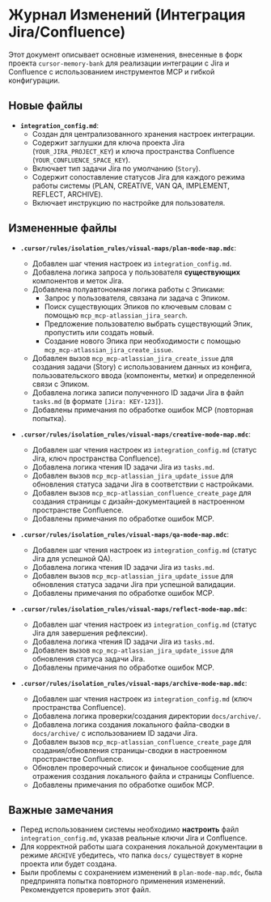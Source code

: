 # Журнал Изменений (Интеграция Jira/Confluence)

Этот документ описывает основные изменения, внесенные в форк проекта `cursor-memory-bank` для реализации интеграции с Jira и Confluence с использованием инструментов MCP и гибкой конфигурации.

## Новые файлы

*   **`integration_config.md`**:
    *   Создан для централизованного хранения настроек интеграции.
    *   Содержит заглушки для ключа проекта Jira (`YOUR_JIRA_PROJECT_KEY`) и ключа пространства Confluence (`YOUR_CONFLUENCE_SPACE_KEY`).
    *   Включает тип задачи Jira по умолчанию (`Story`).
    *   Содержит сопоставление статусов Jira для каждого режима работы системы (PLAN, CREATIVE, VAN QA, IMPLEMENT, REFLECT, ARCHIVE).
    *   Включает инструкцию по настройке для пользователя.

## Измененные файлы

*   **`.cursor/rules/isolation_rules/visual-maps/plan-mode-map.mdc`**:
    *   Добавлен шаг чтения настроек из `integration_config.md`.
    *   Добавлена логика запроса у пользователя **существующих** компонентов и меток Jira.
    *   Добавлена полуавтономная логика работы с Эпиками:
        *   Запрос у пользователя, связана ли задача с Эпиком.
        *   Поиск существующих Эпиков по ключевым словам с помощью `mcp_mcp-atlassian_jira_search`.
        *   Предложение пользователю выбрать существующий Эпик, пропустить или создать новый.
        *   Создание нового Эпика при необходимости с помощью `mcp_mcp-atlassian_jira_create_issue`.
    *   Добавлен вызов `mcp_mcp-atlassian_jira_create_issue` для создания задачи (Story) с использованием данных из конфига, пользовательского ввода (компоненты, метки) и определенной связи с Эпиком.
    *   Добавлена логика записи полученного ID задачи Jira в файл `tasks.md` (в формате `[Jira: KEY-123]`).
    *   Добавлены примечания по обработке ошибок MCP (повторная попытка).

*   **`.cursor/rules/isolation_rules/visual-maps/creative-mode-map.mdc`**:
    *   Добавлен шаг чтения настроек из `integration_config.md` (статус Jira, ключ пространства Confluence).
    *   Добавлена логика чтения ID задачи Jira из `tasks.md`.
    *   Добавлен вызов `mcp_mcp-atlassian_jira_update_issue` для обновления статуса задачи Jira в соответствии с настройками.
    *   Добавлен вызов `mcp_mcp-atlassian_confluence_create_page` для создания страницы с дизайн-документацией в настроенном пространстве Confluence.
    *   Добавлены примечания по обработке ошибок MCP.

*   **`.cursor/rules/isolation_rules/visual-maps/qa-mode-map.mdc`**:
    *   Добавлен шаг чтения настроек из `integration_config.md` (статус Jira для успешной QA).
    *   Добавлена логика чтения ID задачи Jira из `tasks.md`.
    *   Добавлен вызов `mcp_mcp-atlassian_jira_update_issue` для обновления статуса задачи Jira при успешной валидации.
    *   Добавлены примечания по обработке ошибок MCP.

*   **`.cursor/rules/isolation_rules/visual-maps/reflect-mode-map.mdc`**:
    *   Добавлен шаг чтения настроек из `integration_config.md` (статус Jira для завершения рефлексии).
    *   Добавлена логика чтения ID задачи Jira из `tasks.md`.
    *   Добавлен вызов `mcp_mcp-atlassian_jira_update_issue` для обновления статуса задачи Jira.
    *   Добавлены примечания по обработке ошибок MCP.

*   **`.cursor/rules/isolation_rules/visual-maps/archive-mode-map.mdc`**:
    *   Добавлен шаг чтения настроек из `integration_config.md` (ключ пространства Confluence).
    *   Добавлена логика проверки/создания директории `docs/archive/`.
    *   Добавлена логика создания локального файла-сводки в `docs/archive/` с использованием ID задачи Jira.
    *   Добавлен вызов `mcp_mcp-atlassian_confluence_create_page` для создания/обновления страницы-сводки в настроенном пространстве Confluence.
    *   Обновлен проверочный список и финальное сообщение для отражения создания локального файла и страницы Confluence.
    *   Добавлены примечания по обработке ошибок MCP.

## Важные замечания

*   Перед использованием системы необходимо **настроить** файл `integration_config.md`, указав реальные ключи Jira и Confluence.
*   Для корректной работы шага сохранения локальной документации в режиме `ARCHIVE` убедитесь, что папка `docs/` существует в корне проекта или будет создана.
*   Были проблемы с сохранением изменений в `plan-mode-map.mdc`, была предпринята попытка повторного применения изменений. Рекомендуется проверить этот файл. 